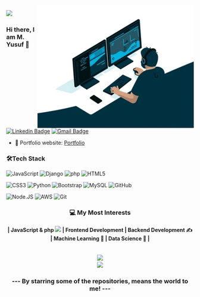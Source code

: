 <img align="right" src="https://github.com/enginoir/enginoir/blob/main/giphy.gif" alt="Coder GIF" width="420" height="330">

![](https://komarev.com/ghpvc/?username=enginoir&style=plastic&label=GHub-PROFILE+VIEWS)

### Hi there, I am M. Yusuf 👋
[![Linkedin Badge](https://img.shields.io/badge/-myusufsubhan-blue?style=flat-square&logo=Linkedin&logoColor=white&link=https://www.linkedin.com/in/myusuf/)](https://www.linkedin.com/in/muhammad-yusuf-subhan/)
[![Gmail Badge](https://img.shields.io/badge/-yusufsubhanj@gmail.com-c14438?style=flat-square&logo=Gmail&logoColor=white&link=mailto:yusuf)](mailto:yusufsubhanj@gmail.com) 

- 🎯 Portfolio website: [Portfolio](https://enginoir.github.io/)

<h3 align="left" style="bold"> 🛠Tech Stack </h3>

![JavaScript](https://img.shields.io/badge/javascript-000000?style=flat&logo=javascript)
![Django](https://img.shields.io/badge/-Django-000000?style=flat&logo=Django)
![php](https://img.shields.io/badge/php-000000?style=flat)
![HTML5](https://img.shields.io/badge/-HTML5-000000?style=flat&logo=HTML5)

![CSS3](https://img.shields.io/badge/-CSS3-000000?style=flat&logo=CSS3)
![Python](https://img.shields.io/badge/-Python-000000?style=flat&logo=python)
![Bootstrap](https://img.shields.io/badge/-Bootstrap-000000?style=flat&logo=bootstrap)
![MySQL](https://img.shields.io/badge/-MySQL-000000?style=flat&logo=MySQL)
![GitHub](https://img.shields.io/badge/-GitHub-000000?style=flat&logo=github&logoColor=FFFFFF)

![Node.JS](https://img.shields.io/npm/v/npm.svg?logo=nodedotjs)
![AWS](https://img.shields.io/badge/AWS-000000?style=flat-square&logo=amazon-aws)
![Git](https://img.shields.io/badge/-Git-000000?style=flat&logo=git&logoColor=F05032)

<h3 align="center" style="bold">
💻 My Most Interests
    <h4 align="center">
       | JavaScript & php <img src="https://media.giphy.com/media/WUlplcMpOCEmTGBtBW/giphy.gif" width="30"> | Frontend Development | Backend Development ✍️ | Machine Learning 🧐 | Data Science 😬 |      
    </h4>
</h3>
<br/>
<div align="center">
    <a href="https://github.com/enginoir">
        <img src="http://github-profile-summary-cards.vercel.app/api/cards/profile-details?username=enginoir&theme=react" />
    </a>
</div>
<div align="center">
    <a href="https://github.com/enginoir">
        <img src="http://github-profile-summary-cards.vercel.app/api/cards/repos-per-language?username=enginoir&theme=react" />
    </a>
</div>

<div align="center">
    <h3 align="center">--- By starring some of the repositories, means the world to me! ---</h3>
</div>
